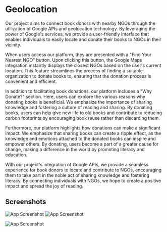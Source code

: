 
# Geolocation

Our project aims to connect book donors with nearby NGOs through the utilization of Google APIs and geolocation technology. By leveraging the power of Google's services, we provide a user-friendly interface that enables individuals to easily locate and donate their books to NGOs in their vicinity.

When users access our platform, they are presented with a "Find Your Nearest NGO" button. Upon clicking this button, the Google Maps integration instantly displays the closest NGOs based on the user's current location. This feature streamlines the process of finding a suitable organization to donate books to, ensuring that the donation process is convenient and efficient.

In addition to facilitating book donations, our platform includes a "Why Donate?" section. Here, users can explore the various reasons why donating books is beneficial. We emphasize the importance of sharing knowledge and fostering a culture of reading and sharing. By donating books, users can help give new life to old books and contribute to reducing carbon footprints by encouraging book reuse rather than discarding them.

Furthermore, our platform highlights how donations can make a significant impact. We emphasize that sharing books can create a ripple effect, as the knowledge and emotions attached to the donated books can inspire and empower others. By donating, users become a part of a greater cause for change, making a difference in the world by promoting literacy and education.

With our project's integration of Google APIs, we provide a seamless experience for book donors to locate and contribute to NGOs, encouraging them to take part in the noble act of sharing knowledge and fostering literacy. By connecting individuals with NGOs, we hope to create a positive impact and spread the joy of reading.


## Screenshots

![App Screenshot](https://github.com/SprihaAnand/geolocation/assets/97617046/3b768abe-b01d-42bf-8131-15d3db9bc2cb)
![App Screenshot](https://github.com/SprihaAnand/geolocation/assets/97617046/40cb4b4b-80e4-460d-9a42-c54e17dc567e)

![App Screenshot](https://github.com/SprihaAnand/geolocation/assets/97617046/3e6f0406-5932-4abd-af2c-874c0347afc2)


